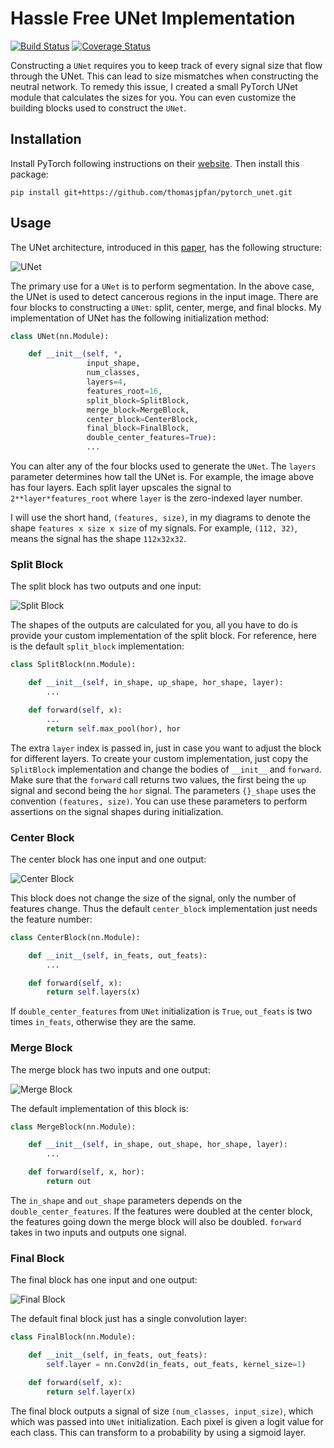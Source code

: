 # Hassle Free UNet Implementation

[![Build Status](https://travis-ci.org/thomasjpfan/pytorch_unet.svg?branch=master)](https://travis-ci.org/thomasjpfan/pytorch_unet) [![Coverage Status](https://coveralls.io/repos/github/thomasjpfan/pytorch_unet/badge.svg?branch=master)](https://coveralls.io/github/thomasjpfan/pytorch_unet?branch=master)

Constructing a `UNet` requires you to keep track of every signal size that flow through the UNet. This can lead to size mismatches when constructing the 
neutral network. To remedy this issue, I created a small PyTorch UNet module 
that calculates the sizes for you. You can even customize the building blocks 
used to construct the `UNet`.

## Installation

Install PyTorch following instructions on their [website](http://pytorch.org). Then install this package:

```
pip install git+https://github.com/thomasjpfan/pytorch_unet.git
```

## Usage

The UNet architecture, introduced in this [paper](link), has the following 
structure:

![UNet](images/unet_arch.png)

The primary use for a `UNet` is to perform segmentation. In the above case, the 
UNet is used to detect cancerous regions in the input image. There are four 
blocks to constructing a `UNet`: split, center, merge, and final blocks. My implementation of UNet has the following initialization method:

```python
class UNet(nn.Module):

    def __init__(self, *, 
                 input_shape, 
                 num_classes,
                 layers=4,
                 features_root=16,
                 split_block=SplitBlock,
                 merge_block=MergeBlock,
                 center_block=CenterBlock,
                 final_block=FinalBlock,
                 double_center_features=True):
                 ...
```

You can alter any of the four blocks used to generate the `UNet`. The `layers` parameter determines how tall the UNet is. For example, the image above has four layers. Each split layer upscales the signal to `2**layer*features_root` where `layer` is the zero-indexed layer number.

I will use the short hand, `(features, size)`, in my diagrams to denote the shape `features x size x size` of my signals. For example, `(112, 32)`, means the signal has the shape `112x32x32`.

### Split Block

The split block has two outputs and one input:

![Split Block](images/split_block.png)

The shapes of the outputs are calculated for you, all you have to do is 
provide your custom implementation of the split block. For reference, here is 
the default `split_block` implementation:

```python
class SplitBlock(nn.Module):

    def __init__(self, in_shape, up_shape, hor_shape, layer):
        ...

    def forward(self, x):
        ...
        return self.max_pool(hor), hor
```

The extra `layer` index is passed in, just in case you want to adjust the block for different layers. To create your custom implementation, just copy the `SplitBlock` implementation and change the bodies of `__init__` and `forward`. Make sure that the `forward` call returns two values, the first being the `up` signal and second being the `hor` signal. The parameters `{}_shape` uses the convention `(features, size)`. You can use these parameters to perform assertions on the signal shapes during 
initialization.

### Center Block

The center block has one input and one output:

![Center Block](images/center_block.png)

This block does not change the size of the signal, only the number of features change. Thus the default `center_block` implementation just needs the feature number:

```python
class CenterBlock(nn.Module):

    def __init__(self, in_feats, out_feats):
        ...

    def forward(self, x):
        return self.layers(x)
```
If `double_center_features` from `UNet` initialization is `True`, `out_feats` is two times `in_feats`, otherwise they are the same.

### Merge Block

The merge block has two inputs and one output:

![Merge Block](images/merge_block.png)

The default implementation of this block is:

```python
class MergeBlock(nn.Module):

    def __init__(self, in_shape, out_shape, hor_shape, layer):
        ...

    def forward(self, x, hor):
        return out
```

The `in_shape` and `out_shape` parameters depends on the `double_center_features`. If the features were doubled at the center block, the features going down the merge block will also be doubled. `forward` takes in 
two inputs and outputs one signal.

### Final Block

The final block has one input and one output:

![Final Block](images/final_block.png)

The default final block just has a single convolution layer:

```python
class FinalBlock(nn.Module):

    def __init__(self, in_feats, out_feats):
        self.layer = nn.Conv2d(in_feats, out_feats, kernel_size=1)

    def forward(self, x):
        return self.layer(x)
```

The final block outputs a signal of size `(num_classes, input_size)`, which 
which was passed into `UNet` initialization. Each pixel is given a logit value
for each class. This can transform to a probability by using a sigmoid layer.
